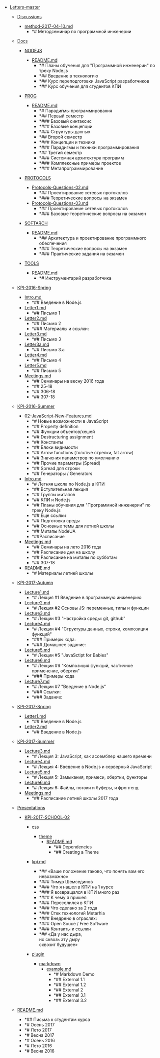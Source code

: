 - <a href = "E:\Node_projects\Node_Way\ArchivTSH_2\ArhivTimur_2\Letters-master\cat.Letters-master\dir.Letters-master.md">Letters-master</a>
    - <a href = "E:\Node_projects\Node_Way\ArchivTSH_2\ArhivTimur_2\Letters-master\Discussions\cat.Discussions\dir.Discussions.md">Discussions</a>
        - <a href = "E:\Node_projects\Node_Way\ArchivTSH_2\ArhivTimur_2\Letters-master\Discussions\method-2017-04-10.md">method-2017-04-10.md</a>
            - *# Методсеминар по программной инженерии
    
    - <a href = "E:\Node_projects\Node_Way\ArchivTSH_2\ArhivTimur_2\Letters-master\Docs\cat.Docs\dir.Docs.md">Docs</a>
        - <a href = "E:\Node_projects\Node_Way\ArchivTSH_2\ArhivTimur_2\Letters-master\Docs\NODEJS\cat.NODEJS\dir.NODEJS.md">NODEJS</a>
            - <a href = "E:\Node_projects\Node_Way\ArchivTSH_2\ArhivTimur_2\Letters-master\Docs\NODEJS\README.md">README.md</a>
                - *# Планы обучения для "Программной инженерии" по треку Node.js
                - *## Введение в технологию
                - *## Курс переподготовки JavaScript разработчиков
                - *## Курс обучения для студентов КПИ
        
        - <a href = "E:\Node_projects\Node_Way\ArchivTSH_2\ArhivTimur_2\Letters-master\Docs\PROG\cat.PROG\dir.PROG.md">PROG</a>
            - <a href = "E:\Node_projects\Node_Way\ArchivTSH_2\ArhivTimur_2\Letters-master\Docs\PROG\README.md">README.md</a>
                - *# Парадигмы программирования
                - *## Первый семестр
                - *### Базовый синтаксис
                - *### Базовые концепции
                - *### Структуры данных
                - *## Второй семестр
                - *### Концепции и техники
                - *### Парадигмы и техники программирования
                - *## Третий семестр
                - *### Системная архитектура программ
                - *### Комплексные примеры проектов
                - *### Метапрограммирование
        
        - <a href = "E:\Node_projects\Node_Way\ArchivTSH_2\ArhivTimur_2\Letters-master\Docs\PROTOCOLS\cat.PROTOCOLS\dir.PROTOCOLS.md">PROTOCOLS</a>
            - <a href = "E:\Node_projects\Node_Way\ArchivTSH_2\ArhivTimur_2\Letters-master\Docs\PROTOCOLS\Protocols-Questions-02.md">Protocols-Questions-02.md</a>
                - *## Проектирование сетевых протоколов
                - *### Теоретические вопросы на экзамен
            - <a href = "E:\Node_projects\Node_Way\ArchivTSH_2\ArhivTimur_2\Letters-master\Docs\PROTOCOLS\Protocols-Questions-03.md">Protocols-Questions-03.md</a>
                - *## Проектирование сетевых протоколов
                - *### Базовые теоретические вопросы на экзамен
        
        - <a href = "E:\Node_projects\Node_Way\ArchivTSH_2\ArhivTimur_2\Letters-master\Docs\SOFTARCH\cat.SOFTARCH\dir.SOFTARCH.md">SOFTARCH</a>
            - <a href = "E:\Node_projects\Node_Way\ArchivTSH_2\ArhivTimur_2\Letters-master\Docs\SOFTARCH\README.md">README.md</a>
                - *## Архитектура и проектирование программного обеспечения
                - *### Теоретические вопросы на экзамен
                - *### Практические задания на экзамен
        
        - <a href = "E:\Node_projects\Node_Way\ArchivTSH_2\ArhivTimur_2\Letters-master\Docs\TOOLS\cat.TOOLS\dir.TOOLS.md">TOOLS</a>
            - <a href = "E:\Node_projects\Node_Way\ArchivTSH_2\ArhivTimur_2\Letters-master\Docs\TOOLS\README.md">README.md</a>
                - *# Инструментарий разработчика
        
    
    - <a href = "E:\Node_projects\Node_Way\ArchivTSH_2\ArhivTimur_2\Letters-master\KPI-2016-Spring\cat.KPI-2016-Spring\dir.KPI-2016-Spring.md">KPI-2016-Spring</a>
        - <a href = "E:\Node_projects\Node_Way\ArchivTSH_2\ArhivTimur_2\Letters-master\KPI-2016-Spring\Intro.md">Intro.md</a>
            - *## Введение в Node.js
        - <a href = "E:\Node_projects\Node_Way\ArchivTSH_2\ArhivTimur_2\Letters-master\KPI-2016-Spring\Letter1.md">Letter1.md</a>
            - *## Письмо 1
        - <a href = "E:\Node_projects\Node_Way\ArchivTSH_2\ArhivTimur_2\Letters-master\KPI-2016-Spring\Letter2.md">Letter2.md</a>
            - *## Письмо 2
            - *### Материалы и ссылки:
        - <a href = "E:\Node_projects\Node_Way\ArchivTSH_2\ArhivTimur_2\Letters-master\KPI-2016-Spring\Letter3.md">Letter3.md</a>
            - *## Письмо 3
        - <a href = "E:\Node_projects\Node_Way\ArchivTSH_2\ArhivTimur_2\Letters-master\KPI-2016-Spring\Letter3a.md">Letter3a.md</a>
            - *## Письмо 3.a
        - <a href = "E:\Node_projects\Node_Way\ArchivTSH_2\ArhivTimur_2\Letters-master\KPI-2016-Spring\Letter4.md">Letter4.md</a>
            - *## Письмо 4
        - <a href = "E:\Node_projects\Node_Way\ArchivTSH_2\ArhivTimur_2\Letters-master\KPI-2016-Spring\Letter5.md">Letter5.md</a>
            - *## Письмо 5
        - <a href = "E:\Node_projects\Node_Way\ArchivTSH_2\ArhivTimur_2\Letters-master\KPI-2016-Spring\Meetings.md">Meetings.md</a>
            - *## Семинары на весну 2016 года
            - *## 25-18
            - *## 306-18
            - *## 307-18
    
    - <a href = "E:\Node_projects\Node_Way\ArchivTSH_2\ArhivTimur_2\Letters-master\KPI-2016-Summer\cat.KPI-2016-Summer\dir.KPI-2016-Summer.md">KPI-2016-Summer</a>
        - <a href = "E:\Node_projects\Node_Way\ArchivTSH_2\ArhivTimur_2\Letters-master\KPI-2016-Summer\02-JavaScript-New-Features.md">02-JavaScript-New-Features.md</a>
            - *# Новые возможности в JavaScript
            - *## Property definition
            - *## Функции объектов/хешей
            - *## Destructuring assignment
            - *## Константы
            - *## Блоки видимости
            - *## Arrow functions (толстые стрелки, fat arrow)
            - *## Значения папаметров по умолчанию
            - *## Прочие параметры (Spread)
            - *## Spread для строки
            - *## Генераторы / Generators
        - <a href = "E:\Node_projects\Node_Way\ArchivTSH_2\ArhivTimur_2\Letters-master\KPI-2016-Summer\Intro.md">Intro.md</a>
            - *# Летняя школа по Node.js в КПИ
            - *## Вступительная лекция
            - *## Группы митапов
            - *## КПИ и Node.js
            - *## Планы обучения для "Программной инженерии" по треку Node.js
            - *## Еще ссылки
            - *## Подготовка среды
            - *## Основные темы для летней школы
            - *## Митапы NodeUA
            - *##Расписание
        - <a href = "E:\Node_projects\Node_Way\ArchivTSH_2\ArhivTimur_2\Letters-master\KPI-2016-Summer\Meetings.md">Meetings.md</a>
            - *## Семинары на лето 2016 года
            - *## Расписание дня на школу
            - *## Расписание на митапы по субботам
            - *## 307-18
        - <a href = "E:\Node_projects\Node_Way\ArchivTSH_2\ArhivTimur_2\Letters-master\KPI-2016-Summer\README.md">README.md</a>
            - *# Материалы летней школы
    
    - <a href = "E:\Node_projects\Node_Way\ArchivTSH_2\ArhivTimur_2\Letters-master\KPI-2017-Autumn\cat.KPI-2017-Autumn\dir.KPI-2017-Autumn.md">KPI-2017-Autumn</a>
        - <a href = "E:\Node_projects\Node_Way\ArchivTSH_2\ArhivTimur_2\Letters-master\KPI-2017-Autumn\Lecture1.md">Lecture1.md</a>
            - *# Лекция #1 Введение в программную инженерию
        - <a href = "E:\Node_projects\Node_Way\ArchivTSH_2\ArhivTimur_2\Letters-master\KPI-2017-Autumn\Lecture2.md">Lecture2.md</a>
            - *# Лекция #2 Основы JS: переменные, типы и функции
        - <a href = "E:\Node_projects\Node_Way\ArchivTSH_2\ArhivTimur_2\Letters-master\KPI-2017-Autumn\Lecture3.md">Lecture3.md</a>
            - *# Лекции #3 "Настройка среды: git, github"
        - <a href = "E:\Node_projects\Node_Way\ArchivTSH_2\ArhivTimur_2\Letters-master\KPI-2017-Autumn\Lecture4.md">Lecture4.md</a>
            - *# Лекции #4 "Структуры данных, строки, композиция функций"
            - *### Примеры кода:
            - *### Домашнее задание:
        - <a href = "E:\Node_projects\Node_Way\ArchivTSH_2\ArhivTimur_2\Letters-master\KPI-2017-Autumn\Lecture5.md">Lecture5.md</a>
            - *# Лекции #5 "JavaSctipt for Babies"
        - <a href = "E:\Node_projects\Node_Way\ArchivTSH_2\ArhivTimur_2\Letters-master\KPI-2017-Autumn\Lecture6.md">Lecture6.md</a>
            - *# Лекции #6 "Композиция функций, частичное применение, обертки"
            - *### Примеры кода
        - <a href = "E:\Node_projects\Node_Way\ArchivTSH_2\ArhivTimur_2\Letters-master\KPI-2017-Autumn\Lecture7.md">Lecture7.md</a>
            - *# Лекции #7 "Введение в Node.js"
            - *### Ссылки:
            - *### Задание:
    
    - <a href = "E:\Node_projects\Node_Way\ArchivTSH_2\ArhivTimur_2\Letters-master\KPI-2017-Spring\cat.KPI-2017-Spring\dir.KPI-2017-Spring.md">KPI-2017-Spring</a>
        - <a href = "E:\Node_projects\Node_Way\ArchivTSH_2\ArhivTimur_2\Letters-master\KPI-2017-Spring\Letter1.md">Letter1.md</a>
            - *## Введение в Node.js
        - <a href = "E:\Node_projects\Node_Way\ArchivTSH_2\ArhivTimur_2\Letters-master\KPI-2017-Spring\Letter2.md">Letter2.md</a>
            - *## Введение в Node.js
    
    - <a href = "E:\Node_projects\Node_Way\ArchivTSH_2\ArhivTimur_2\Letters-master\KPI-2017-Summer\cat.KPI-2017-Summer\dir.KPI-2017-Summer.md">KPI-2017-Summer</a>
        - <a href = "E:\Node_projects\Node_Way\ArchivTSH_2\ArhivTimur_2\Letters-master\KPI-2017-Summer\Lecture3.md">Lecture3.md</a>
            - *# Лекция 3: JavaScript, как ассемблер нашего времени
        - <a href = "E:\Node_projects\Node_Way\ArchivTSH_2\ArhivTimur_2\Letters-master\KPI-2017-Summer\Lecture4.md">Lecture4.md</a>
            - *# Лекция 4: Введение в Node.js и серверный JavaScript
        - <a href = "E:\Node_projects\Node_Way\ArchivTSH_2\ArhivTimur_2\Letters-master\KPI-2017-Summer\Lecture5.md">Lecture5.md</a>
            - *# Лекция 5: Замыкания, примеси, обертки, функторы
        - <a href = "E:\Node_projects\Node_Way\ArchivTSH_2\ArhivTimur_2\Letters-master\KPI-2017-Summer\Lecture6.md">Lecture6.md</a>
            - *# Лекция 6: Файлы, потоки и буферы, и фронтенд
        - <a href = "E:\Node_projects\Node_Way\ArchivTSH_2\ArhivTimur_2\Letters-master\KPI-2017-Summer\Meetings.md">Meetings.md</a>
            - *## Расписание летней школы 2017 года
    
    - <a href = "E:\Node_projects\Node_Way\ArchivTSH_2\ArhivTimur_2\Letters-master\Presentations\cat.Presentations\dir.Presentations.md">Presentations</a>
        - <a href = "E:\Node_projects\Node_Way\ArchivTSH_2\ArhivTimur_2\Letters-master\Presentations\KPI-2017-SCHOOL-02\cat.KPI-2017-SCHOOL-02\dir.KPI-2017-SCHOOL-02.md">KPI-2017-SCHOOL-02</a>
            - <a href = "E:\Node_projects\Node_Way\ArchivTSH_2\ArhivTimur_2\Letters-master\Presentations\KPI-2017-SCHOOL-02\css\cat.css\dir.css.md">css</a>
                - <a href = "E:\Node_projects\Node_Way\ArchivTSH_2\ArhivTimur_2\Letters-master\Presentations\KPI-2017-SCHOOL-02\css\theme\cat.theme\dir.theme.md">theme</a>
                    - <a href = "E:\Node_projects\Node_Way\ArchivTSH_2\ArhivTimur_2\Letters-master\Presentations\KPI-2017-SCHOOL-02\css\theme\README.md">README.md</a>
                        - *## Dependencies
                        - *## Creating a Theme
                
            
            - <a href = "E:\Node_projects\Node_Way\ArchivTSH_2\ArhivTimur_2\Letters-master\Presentations\KPI-2017-SCHOOL-02\kpi.md">kpi.md</a>
                - *## «Ваше положение таково, что понять вам его невозможно»
                - *### Тимур Шемсединов
                - *### Что я нашел в КПИ на 1 курсе
                - *### Я возвращался в КПИ много раз
                - *### К чему я пришел
                - *### Переселился в КПИ
                - *### Что сделано за 2 года
                - *### Стек технологий Metarhia
                - *### Внедрено в отраслях:
                - *### Open Souce / Free Software
                - *### Контакты и ссылки
                - *## «Да у нас дыра,<br>но сквозь эту дыру<br>сквозит будущее»
            - <a href = "E:\Node_projects\Node_Way\ArchivTSH_2\ArhivTimur_2\Letters-master\Presentations\KPI-2017-SCHOOL-02\plugin\cat.plugin\dir.plugin.md">plugin</a>
                - <a href = "E:\Node_projects\Node_Way\ArchivTSH_2\ArhivTimur_2\Letters-master\Presentations\KPI-2017-SCHOOL-02\plugin\markdown\cat.markdown\dir.markdown.md">markdown</a>
                    - <a href = "E:\Node_projects\Node_Way\ArchivTSH_2\ArhivTimur_2\Letters-master\Presentations\KPI-2017-SCHOOL-02\plugin\markdown\example.md">example.md</a>
                        - *# Markdown Demo
                        - *## External 1.1
                        - *## External 1.2
                        - *## External 2
                        - *## External 3.1
                        - *## External 3.2
                
            
        
    
    - <a href = "E:\Node_projects\Node_Way\ArchivTSH_2\ArhivTimur_2\Letters-master\README.md">README.md</a>
        - *## Письма к студентам курса
        - *# Осень 2017
        - *# Лето 2017
        - *# Весна 2017
        - *# Осень 2016
        - *# Лето 2016
        - *# Весна 2016
